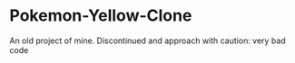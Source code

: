 # Pokemon-Yellow-Clone
An old project of mine. Discontinued and approach with caution: very bad code
